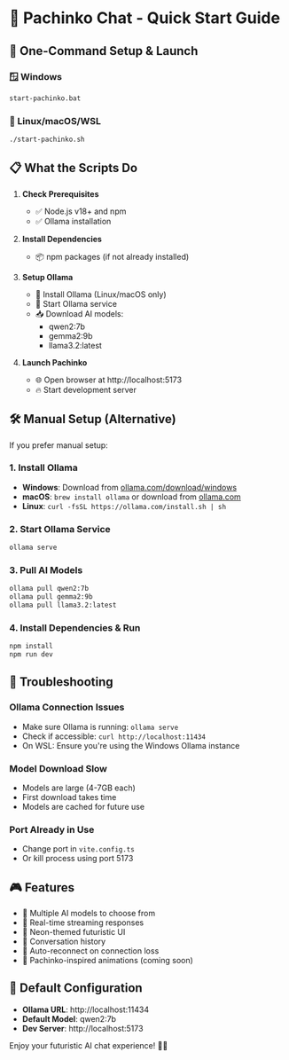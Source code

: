# 🚀 Pachinko Chat - Quick Start Guide

## 🎯 One-Command Setup & Launch

### 🪟 Windows
```bash
start-pachinko.bat
```

### 🐧 Linux/macOS/WSL
```bash
./start-pachinko.sh
```

## 📋 What the Scripts Do

1. **Check Prerequisites**
   - ✅ Node.js v18+ and npm
   - ✅ Ollama installation

2. **Install Dependencies**
   - 📦 npm packages (if not already installed)

3. **Setup Ollama**
   - 🤖 Install Ollama (Linux/macOS only)
   - 🚀 Start Ollama service
   - 📥 Download AI models:
     - qwen2:7b
     - gemma2:9b
     - llama3.2:latest

4. **Launch Pachinko**
   - 🌐 Open browser at http://localhost:5173
   - 🔥 Start development server

## 🛠️ Manual Setup (Alternative)

If you prefer manual setup:

### 1. Install Ollama
- **Windows**: Download from [ollama.com/download/windows](https://ollama.com/download/windows)
- **macOS**: `brew install ollama` or download from [ollama.com](https://ollama.com)
- **Linux**: `curl -fsSL https://ollama.com/install.sh | sh`

### 2. Start Ollama Service
```bash
ollama serve
```

### 3. Pull AI Models
```bash
ollama pull qwen2:7b
ollama pull gemma2:9b
ollama pull llama3.2:latest
```

### 4. Install Dependencies & Run
```bash
npm install
npm run dev
```

## 🔧 Troubleshooting

### Ollama Connection Issues
- Make sure Ollama is running: `ollama serve`
- Check if accessible: `curl http://localhost:11434`
- On WSL: Ensure you're using the Windows Ollama instance

### Model Download Slow
- Models are large (4-7GB each)
- First download takes time
- Models are cached for future use

### Port Already in Use
- Change port in `vite.config.ts`
- Or kill process using port 5173

## 🎮 Features

- 🤖 Multiple AI models to choose from
- 💬 Real-time streaming responses
- 🎨 Neon-themed futuristic UI
- 💾 Conversation history
- 🔄 Auto-reconnect on connection loss
- 🎰 Pachinko-inspired animations (coming soon)

## 📝 Default Configuration

- **Ollama URL**: http://localhost:11434
- **Default Model**: qwen2:7b
- **Dev Server**: http://localhost:5173

Enjoy your futuristic AI chat experience! 🚀✨